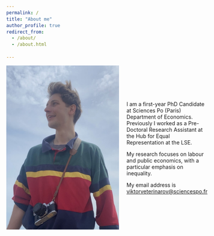 ```yaml
---
permalink: /
title: "About me"
author_profile: true
redirect_from: 
  - /about/
  - /about.html

---
```

<div style="display: flex; align-items: center;">
  <img src="/images/YoungViktor.JPG" alt="Viktor" style="width: 300px; margin-right: 20px;">
  <div>

I am a first-year PhD Candidate at Sciences Po (Paris) Department of Economics. Previously I worked as a Pre-Doctoral Research Assistant at the Hub for Equal Representation at the LSE.

My research focuses on labour and public economics, with a particular emphasis on inequality.

My email address is viktorveterinarov@sciencespo.fr



